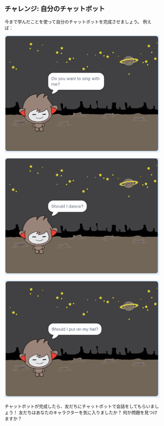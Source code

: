 ## チャレンジ: 自分のチャットボット

今まで学んだことを使って自分のチャットボットを完成させましょう。 例えば：

![チャットボットのアイデア](images/chatbot-ideas1.png)

![チャットボットのアイデア](images/chatbot-ideas2.png)

![チャットボットのアイデア](images/chatbot-ideas3.png)

チャットボットが完成したら、友だちにチャットボットで会話をしてもらいましょう！ 友だちはあなたのキャラクターを気に入りましたか？ 何か問題を見つけますか？